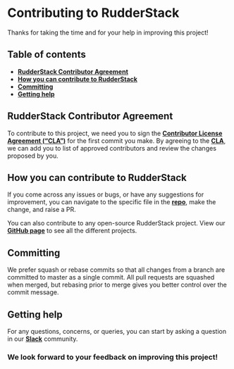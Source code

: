 # Contributing to RudderStack

Thanks for taking the time and for your help in improving this project!

## Table of contents

- [**RudderStack Contributor Agreement**](#rudderstack-contributor-agreement)
- [**How you can contribute to RudderStack**](#how-you-can-contribute-to-rudderstack)
- [**Committing**](#committing)
- [**Getting help**](#getting-help)

## RudderStack Contributor Agreement

To contribute to this project, we need you to sign the [**Contributor License Agreement (“CLA”)**][CLA] for the first commit you make. By agreeing to the [**CLA**][CLA], we can add you to list of approved contributors and review the changes proposed by you.

## How you can contribute to RudderStack

If you come across any issues or bugs, or have any suggestions for improvement, you can navigate to the specific file in the [**repo**](https://github.com/rudderlabs/rudder-repo-template), make the change, and raise a PR.

You can also contribute to any open-source RudderStack project. View our [**GitHub page**](https://github.com/rudderlabs) to see all the different projects.

## Committing

We prefer squash or rebase commits so that all changes from a branch are committed to master as a single commit. All pull requests are squashed when merged, but rebasing prior to merge gives you better control over the commit message.

## Getting help

For any questions, concerns, or queries, you can start by asking a question in our [**Slack**](https://rudderstack.com/join-rudderstack-slack-community/) community.

### We look forward to your feedback on improving this project!


<!----variables---->

[issue]: https://github.com/rudderlabs/rudder-server/issues/new
[CLA]: https://forms.gle/845JRGVZaC6kPZy68
